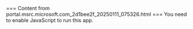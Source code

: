 === Content from portal.msrc.microsoft.com_2d1bee2f_20250111_075326.html ===
You need to enable JavaScript to run this app.
